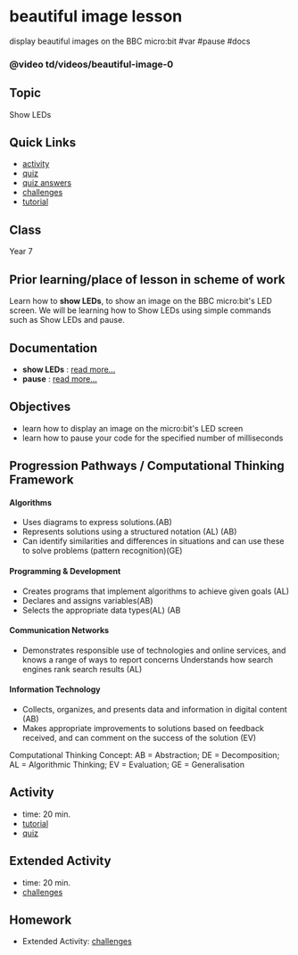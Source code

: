 # beautiful image lesson

display beautiful images on the BBC micro:bit #var #pause #docs

### @video td/videos/beautiful-image-0

## Topic

Show LEDs

## Quick Links

* [activity](/microbit/lessons/beautiful-image/activity)
* [quiz](/microbit/lessons/beautiful-image/quiz)
* [quiz answers](/microbit/lessons/beautiful-image/quiz-answers)
* [challenges](/microbit/lessons/beautiful-image/challenges)
* [tutorial](/microbit/lessons/beautiful-image/tutorial)

## Class

Year 7

## Prior learning/place of lesson in scheme of work

Learn how to **show LEDs**,  to show an image on the BBC micro:bit's LED screen. We will be learning how to Show LEDs using simple commands such as Show LEDs and pause.

## Documentation

* **show LEDs** : [read more...](/microbit/reference/basic/show-leds)
* **pause** : [read more...](/microbit/reference/basic/pause)

## Objectives

* learn how to display an image on the micro:bit's LED screen
* learn how to pause your code for the specified number of milliseconds

## Progression Pathways / Computational Thinking Framework

#### Algorithms

* Uses diagrams to express solutions.(AB)
* Represents solutions using a structured notation (AL) (AB)
*  Can identify similarities and differences in situations and can use these to solve problems (pattern recognition)(GE)

#### Programming & Development

* Creates programs that implement algorithms to achieve given goals (AL)
*  Declares and assigns variables(AB)
* Selects the appropriate data types(AL) (AB

#### Communication Networks

* Demonstrates responsible use of technologies and online services, and knows a range of ways to report concerns Understands how search engines rank search results (AL)

#### Information Technology

* Collects, organizes, and presents data and information in digital content (AB)
* Makes appropriate improvements to solutions based on feedback received, and can comment on the success of the solution (EV)

Computational Thinking Concept: AB = Abstraction; DE = Decomposition; AL = Algorithmic Thinking; EV = Evaluation; GE = Generalisation

## Activity

* time: 20 min.
* [tutorial](/microbit/lessons/beautiful-image/tutorial)
* [quiz](/microbit/lessons/beautiful-image/quiz)

## Extended Activity

* time: 20 min.
* [challenges](/microbit/lessons/beautiful-image/challenges)

## Homework

* Extended Activity: [challenges](/microbit/lessons/beautiful-image/challenges)


